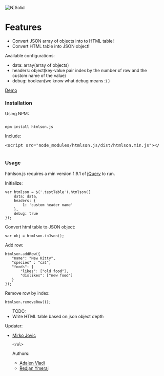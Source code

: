 <p><img src="http://i.imgur.com/s6beA4q.png" alt="N|Solid"></p>
<h1>Features</h1>
<ul>
<li>Convert JSON array of objects into to HTML table!</li>
<li>Convert HTML table into JSON object!</li>
</ul>
<p>Available configurations:</p>
<ul>
    <li>data: array(array of objects)</li>
    <li>headers: object(key-value pair index by the number of row and the custom name of the value)</li>
    <li>debug: boolean(we know what debug means :) )</li>
</ul>
<a href="https://codepen.io/adalenv/pen/mXZjaR/">Demo</a>
<h3><a id="Usage_14"></a>Installation</h3>
<p>Using NPM:</p>
<pre><code class="language-js">
npm install htmlson.js
</code></pre>
<p>Include:</p>
<pre>&lt;<span class="pl-ent">script</span> <span class="pl-e">src</span>=<span class="pl-s"><span class="pl-pds">"</span>node_modules/htmlson.js/dist/htmlson.min.js<span class="pl-pds">"</span></span>&gt;&lt;/<span class="pl-ent">script</span>&gt;
 </pre>
<h3><a id="Usage_14"></a>Usage</h3>
<p>htmlson.js requires a min version 1.9.1 of <a href="https://jquery.com/download/">jQuery</a> to run.</p>
<p>Initialize:</p>
<pre><code class="language-js">var htmlson = $(<span class="hljs-string">'.testTable'</span>).htmlson({
    data: data,
    headers: {
        1: 'custom header name'
    },
    debug: true
}); 
</code></pre>
<p>Convert html table to JSON object:</p>
<pre><code class="language-js">var obj = htmlson.toJson();
</code></pre>
<p>Add row:</p>
<pre><code class="language-js">htmlson.addRow({
   "name": "New Kitty",
   "species" : "cat",
   "foods": {
       "likes": ["old food"],
       "dislikes": ["new food"]
   }
});
</code></pre>

<p>Remove row by index:</p>
<pre><code class="language-js">htmlson.removeRow(1);
</code></pre>
<ul>
TODO:
<li>Write HTML table based on json object depth</li>
</ul>
<p>Updater:</p>
<ul>
    <li><a href="https://github.com/mirkojovic">Mirko Jovic</a></li>
    
    </ul>
<p>Authors:</p>
<ul>
    <li><a href="https://github.com/adalenv">Adalen Vladi</a></li>
    <li><a href="https://github.com/redjanym">Redjan Ymeraj</a></li>
</ul>
